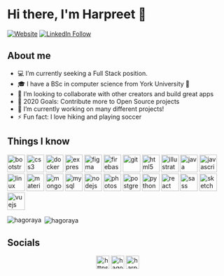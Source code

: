 # Hi there, I'm Harpreet 👋

[![Website](https://img.shields.io/website?label=hagoraya.com&style=flat-square&url=https%3A%2F%2Fhagoraya.com)](https://hagoraya.com)
[![LinkedIn Follow](https://img.shields.io/badge/LinkedIN-blue?style=flat-square&logo=linkedin&labelColor=blue)](https://www.linkedin.com/signup/public-profile-join?vieweeVanityName=hagoraya&trk=public_profile_top-card-primary-button-join-to-connect)

## About me

- 💻 I’m currently seeking a Full Stack position.
- 🎓 I have a BSc in computer science from York University 🍁
- 👯 I’m looking to collaborate with other creators and build great apps
- 🥅 2020 Goals: Contribute more to Open Source projects
- 🔭 I’m currently working on many different projects!
- ⚡ Fun fact: I love hiking and playing soccer

## Things I know

<p align="left"><img src="https://devicons.github.io/devicon/devicon.git/icons/bootstrap/bootstrap-plain.svg" alt="bootstrap" width="40" height="40"/> <img src="https://devicons.github.io/devicon/devicon.git/icons/css3/css3-original-wordmark.svg" alt="css3" width="40" height="40"/> <img src="https://devicons.github.io/devicon/devicon.git/icons/docker/docker-original-wordmark.svg" alt="docker" width="40" height="40"/> <img src="https://devicons.github.io/devicon/devicon.git/icons/express/express-original-wordmark.svg" alt="express" width="40" height="40"/> <img src="https://www.vectorlogo.zone/logos/figma/figma-icon.svg" alt="figma" width="40" height="40"/> <img src="https://www.vectorlogo.zone/logos/firebase/firebase-icon.svg" alt="firebase" width="40" height="40"/> <img src="https://www.vectorlogo.zone/logos/git-scm/git-scm-icon.svg" alt="git" width="40" height="40"/> <img src="https://devicons.github.io/devicon/devicon.git/icons/html5/html5-original-wordmark.svg" alt="html5" width="40" height="40"/> <img src="https://www.vectorlogo.zone/logos/adobe_illustrator/adobe_illustrator-icon.svg" alt="illustrator" width="40" height="40"/> <img src="https://devicons.github.io/devicon/devicon.git/icons/java/java-original-wordmark.svg" alt="java" width="40" height="40"/> <img src="https://devicons.github.io/devicon/devicon.git/icons/javascript/javascript-original.svg" alt="javascript" width="40" height="40"/> <img src="https://devicons.github.io/devicon/devicon.git/icons/linux/linux-original.svg" alt="linux" width="40" height="40"/> <img src="https://raw.githubusercontent.com/prplx/svg-logos/5585531d45d294869c4eaab4d7cf2e9c167710a9/svg/materialize.svg" alt="materialize" width="40" height="40"/> <img src="https://devicons.github.io/devicon/devicon.git/icons/mongodb/mongodb-original-wordmark.svg" alt="mongodb" width="40" height="40"/> <img src="https://devicons.github.io/devicon/devicon.git/icons/mysql/mysql-original-wordmark.svg" alt="mysql" width="40" height="40"/> <img src="https://devicons.github.io/devicon/devicon.git/icons/nodejs/nodejs-original-wordmark.svg" alt="nodejs" width="40" height="40"/> <img src="https://devicons.github.io/devicon/devicon.git/icons/photoshop/photoshop-plain.svg" alt="photoshop" width="40" height="40"/> <img src="https://devicons.github.io/devicon/devicon.git/icons/postgresql/postgresql-original-wordmark.svg" alt="postgresql" width="40" height="40"/> <img src="https://devicons.github.io/devicon/devicon.git/icons/python/python-original.svg" alt="python" width="40" height="40"/> <img src="https://devicons.github.io/devicon/devicon.git/icons/react/react-original-wordmark.svg" alt="react" width="40" height="40"/> <img src="https://devicons.github.io/devicon/devicon.git/icons/sass/sass-original.svg" alt="sass" width="40" height="40"/> <img src="https://www.vectorlogo.zone/logos/sketchapp/sketchapp-icon.svg" alt="sketch" width="40" height="40"/> <img src="https://devicons.github.io/devicon/devicon.git/icons/vuejs/vuejs-original-wordmark.svg" alt="vuejs" width="40" height="40"/></p>  
  
<p><img align="left" src="https://github-readme-stats.vercel.app/api/top-langs/?username=hagoraya&layout=compact&hide=html" alt="hagoraya" /></p>  
  
<p>&nbsp;<img align="center" src="https://github-readme-stats.vercel.app/api?username=hagoraya&show_icons=true" alt="hagoraya" /></p>  
  
  ## Socials
<p align="center">  
<a href="https://dev.to/hagoraya" target="blank"><img align="" src="https://cdn.jsdelivr.net/npm/simple-icons@3.0.1/icons/dev-dot-to.svg" alt="https://dev.to/hagoraya" height="30" width="30" /></a>  
<a href="https://linkedin.com/in/hagoraya" target="blank"><img align="" src="https://cdn.jsdelivr.net/npm/simple-icons@3.0.1/icons/linkedin.svg" alt="hagoraya" height="30" width="30" /></a>  
<a href="https://instagram.com/harpyeet" target="blank"><img align="" src="https://cdn.jsdelivr.net/npm/simple-icons@3.0.1/icons/instagram.svg" alt="harpyeet" height="30" width="30" /></a>  
</p>

